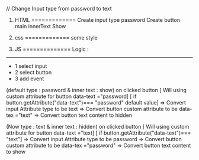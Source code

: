 // Change Input type from password to text

1) HTML
=============
Create input type password
Create button main innerText  Show 



2) css
=============
some style



3) JS
==============
Logic :
------

- 1 select input
- 2 select button
- 3 add event 

(default  type : password & inner text : show) on clicked button  [ Will using custom attribute for button data-text ="password]
                                                                  [ if button.getAttribute("data-text")=== "password" default value]
                                                                  => Convert input Attribute type to be text
                                                                  => Convert button custom attribute to be data-tex ="text" 
                                                                  => Convert button text content to hidden

(Now      type : text & inner text : hidden) on clicked button    [ Will using custom attribute for button data-text ="text]
                                                                  [ if button.getAttribute("data-text")=== "text"]
                                                                  => Convert input Attribute type to be password
                                                                  => Convert button custom attribute to be data-tex ="password" 
                                                                  => Convert button text content to show  

